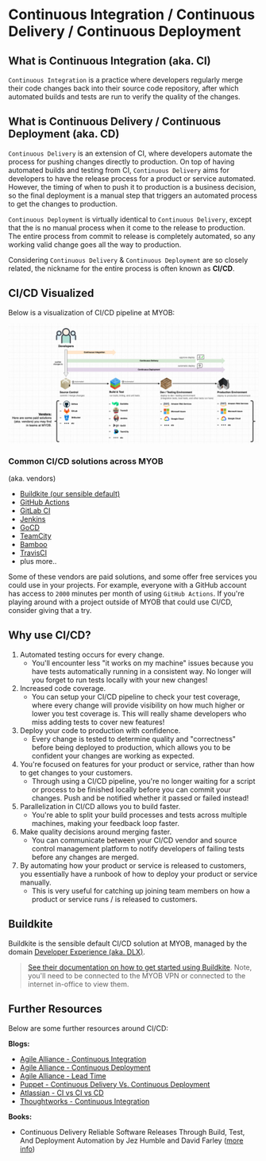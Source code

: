 # Continuous Integration / Continuous Delivery / Continuous Deployment

## What is Continuous Integration (aka. CI)

`Continuous Integration` is a practice where developers regularly merge their code changes back into their source code repository, after which automated builds and tests are run to verify the quality of the changes.

## What is Continuous Delivery / Continuous Deployment (aka. CD)

`Continuous Delivery` is an extension of CI, where developers automate the process for pushing changes directly to production. On top of having automated builds and testing from CI, `Continuous Delivery` aims for developers to have the release process for a product or service automated. However, the timing of when to push it to production is a business decision, so the final deployment is a manual step that triggers an automated process to get the changes to production.

`Continuous Deployment` is virtually identical to `Continuous Delivery`, except that the is no manual process when it come to the release to production. The entire process from commit to release is completely automated, so any working valid change goes all the way to production.

Considering `Continuous Delivery` & `Continuous Deployment` are so closely related, the nickname for the entire process is often known as **CI/CD**.

## CI/CD Visualized

Below is a visualization of CI/CD pipeline at MYOB:

![ci/cd visualized](./cicd_visualized.png)

### Common CI/CD solutions across MYOB
(aka. vendors)

* [Buildkite (our sensible default)](https://buildkite.com/)
* [GitHub Actions](https://github.com/features/actions)
* [GitLab CI](https://about.gitlab.com/stages-devops-lifecycle/)
* [Jenkins](https://jenkins.io/) 
* [GoCD](https://www.gocd.org/) 
* [TeamCity](https://www.jetbrains.com/teamcity/)
* [Bamboo](https://www.atlassian.com/software/bamboo)
* [TravisCI](https://travis-ci.org/)
* plus more..

Some of these vendors are paid solutions, and some offer free services you could use in your projects. For example, everyone with a GitHub account has access to `2000` minutes per month of using `GitHub Actions`. If you're playing around with a project outside of MYOB that could use CI/CD, consider giving that a try.

## Why use CI/CD?

1. Automated testing occurs for every change.
    * You'll encounter less "it works on my machine" issues because you have tests automatically running in a consistent way. No longer will you forget to run tests locally with your new changes!
1. Increased code coverage.
    * You can setup your CI/CD pipeline to check your test coverage, where every change will provide visibility on how much higher or lower you test coverage is. This will really shame developers who miss adding tests to cover new features!
1. Deploy your code to production with confidence.
    * Every change is tested to determine quality and "correctness" before being deployed to production, which allows you to be confident your changes are working as expected.
1. You're focused on features for your product or service, rather than how to get changes to your customers.
    * Through using a CI/CD pipeline, you're no longer waiting for a script or process to be finished locally before you can commit your changes. Push and be notified whether it passed or failed instead!
1. Parallelization in CI/CD allows you to build faster.
    * You're able to split your build processes and tests across multiple machines, making your feedback loop faster.
1. Make quality decisions around merging faster.
    * You can communicate between your CI/CD vendor and source control management platform to notify developers of failing tests before any changes are merged.
1. By automating how your product or service is released to customers, you essentially have a runbook of how to deploy your product or service manually.
    * This is very useful for catching up joining team members on how a product or service runs / is released to customers. 

## Buildkite

Buildkite is the sensible default CI/CD solution at MYOB, managed by the domain [Developer Experience (aka. DLX)](https://myob.slack.com/archives/C5UTN25MW).

> [See their documentation on how to get started using Buildkite](https://hello.hub.myob.com/auto/buildkite.html). Note, you'll need to be connected to the MYOB VPN or connected to the internet in-office to view them.

## Further Resources

Below are some further resources around CI/CD:

**Blogs:**
* [Agile Alliance - Continuous Integration](https://www.agilealliance.org/glossary/continuous-integrationhttp://)
* [Agile Alliance - Continuous Deployment](https://www.agilealliance.org/glossary/continuous-deployment)
* [Agile Alliance - Lead Time](https://www.agilealliance.org/glossary/lead-time)
* [Puppet - Continuous Delivery Vs. Continuous Deployment](https://puppet.com/blog/continuous-delivery-vs-continuous-deployment-what-s-diff)
* [Atlassian - CI vs CI vs CD](https://www.atlassian.com/continuous-delivery/ci-vs-ci-vs-cd)
* [Thoughtworks - Continuous Integration](https://www.thoughtworks.com/continuous-integration)

**Books:**
* Continuous Delivery Reliable Software Releases Through Build, Test, And Deployment Automation by Jez Humble and David Farley ([more info](https://martinfowler.com/books/continuousDelivery.html))
